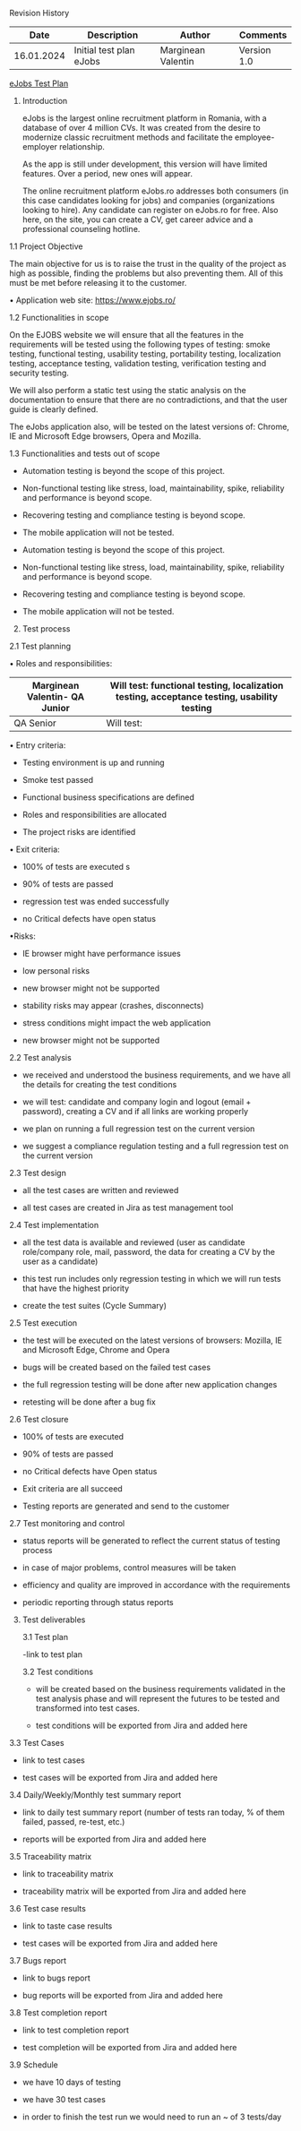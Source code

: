 Revision History

|   Date    |       Description         |       Author         |  Comments  |
|-----------|---------------------------|----------------------|------------|
|16.01.2024 |  Initial test plan eJobs  |  Marginean Valentin  | Version 1.0| 

[eJobs Test Plan](https://github.com/ValentinMarg/Test/blob/main/eJobs%20project.docx)


1. Introduction 

 

   eJobs is the largest online recruitment platform in Romania, with a database of over 4 million CVs. It was created from the desire to modernize classic recruitment methods and facilitate the employee-employer relationship. 

    As the app is still under development, this version will have limited features. Over a period, new ones will appear. 

    The online recruitment platform eJobs.ro addresses both consumers (in this case candidates looking for jobs) and companies (organizations looking to hire). Any candidate can register on eJobs.ro for free. Also here, on the site, you can create a CV, get career advice and a professional counseling hotline. 

1.1 Project Objective 

 

   The main objective for us is to raise the trust in the quality of the project as high as possible, finding the problems but also preventing them. All of this must be met before releasing it to the customer. 

• Application web site: https://www.ejobs.ro/  


 

1.2 Functionalities in scope 

 

   On the EJOBS website we will ensure that all the features in the requirements will be tested using the following types of testing: smoke testing, functional testing, usability testing, portability testing, localization testing, acceptance testing, validation testing, verification testing and security testing. 

   We will also perform a static test using the static analysis on the documentation to ensure that there are no contradictions, and that the user guide is clearly defined. 

   The eJobs application also, will be tested on the latest versions of: Chrome, IE and Microsoft Edge browsers, Opera and Mozilla.  



   1.3 Functionalities and tests out of scope  

 

   - Automation testing is beyond the scope of this project. 

   - Non-functional testing like stress, load, maintainability, spike, reliability and performance is beyond scope. 

   - Recovering testing and compliance testing is beyond scope. 

   - The mobile application will not be tested.
     
   - Automation testing is beyond the scope of this project. 

   - Non-functional testing like stress, load, maintainability, spike, reliability and performance is beyond scope. 

   - Recovering testing and compliance testing is beyond scope. 

   - The mobile application will not be tested.





2. Test process 

2.1 Test planning  

   • Roles and responsibilities: 

|Marginean Valentin- QA Junior       |Will test: functional testing, localization testing, acceptance testing, usability testing |
|------------------------------------|-------------------------------------------------------------------------------------------|
|QA Senior                           |  Will test:                                                                               |





• Entry criteria: 

   - Testing environment is up and running 

   - Smoke test passed 

   - Functional business specifications are defined 

   - Roles and responsibilities are allocated 

   - The project risks are identified 

 

• Exit criteria: 

   - 100% of tests are executed s 

   - 90% of tests are passed 

   - regression test was ended successfully 

   - no Critical defects have open status



•Risks: 

   - IE browser might have performance issues 

   - low personal risks 

   - new browser might not be supported 

   - stability risks may appear (crashes, disconnects) 

   - stress conditions might impact the web application 

   - new browser might not be supported 

 

2.2 Test analysis 

   - we received and understood the business requirements, and we have all the details for creating the test conditions 

   - we will test: candidate and company login and logout (email + password), creating a CV and if all links are working properly 

   -  we plan on running a full regression test on the current version 

   - we suggest a compliance regulation testing and a full regression test on the current version



2.3 Test design 

   - all the test cases are written and reviewed 

   - all test cases are created in Jira as test management tool 

 

2.4 Test implementation 

   - all the test data is available and reviewed (user as candidate role/company role, mail, password, the data for creating a CV by the user as a candidate) 

   - this test run includes only regression testing in which we will run tests that have the highest priority 

   - create the test suites (Cycle Summary) 




2.5 Test execution 

   - the test will be executed on the latest versions of browsers: Mozilla, IE and Microsoft Edge, Chrome and Opera 

   - bugs will be created based on the failed test cases 

   - the full regression testing will be done after new application changes 

   - retesting will be done after a bug fix 

 

2.6 Test closure 

   - 100% of tests are executed 

   - 90% of tests are passed 

   - no Critical defects have Open status 

   - Exit criteria are all succeed 

   - Testing reports are generated and send to the customer 

 

2.7 Test monitoring and control 

   - status reports will be generated to reflect the current status of testing process 

   - in case of major problems, control measures will be taken  

   - efficiency and quality are improved in accordance with the requirements 

   - periodic reporting through status reports



3. Test deliverables 

 

   3.1 Test plan  

   -link to test plan 

                  

   3.2 Test conditions  

    - will be created based on the business requirements validated in the test analysis phase and will represent the futures to be tested and transformed into test cases. 

    - test conditions will be exported from Jira and added here 

 

3.3 Test Cases 

   - link to test cases 

   - test cases will be exported from Jira and added here 

 

3.4 Daily/Weekly/Monthly test summary report 

   - link to daily test summary report (number of tests ran today, % of them failed, passed, re-test, etc.) 

   - reports will be exported from Jira and added here  

  

3.5 Traceability matrix 

   - link to traceability matrix 

   - traceability matrix will be exported from Jira and added here  

  

 

3.6 Test case results 

   - link to taste case results 

   - test cases will be exported from Jira and added here 

 

3.7 Bugs report 

   - link to bugs report 

   - bug reports will be exported from Jira and added here 

 

3.8 Test completion report  

   - link to test completion report 

   - test completion will be exported from Jira and added here 

 

3.9 Schedule 

   - we have 10 days of testing 

   - we have 30 test cases 

   - in order to finish the test run we would need to run an ~ of 3 tests/day 








   

